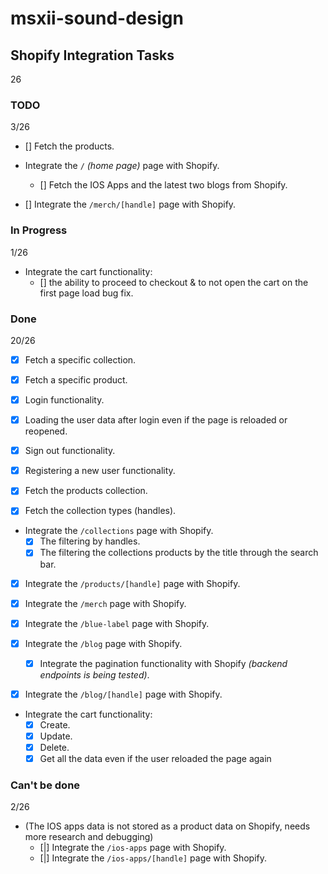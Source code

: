 # msxii-sound-design

## Shopify Integration Tasks

26

### TODO

3/26

- [] Fetch the products.

- Integrate the `/` _(home page)_ page with Shopify.
  - [] Fetch the IOS Apps and the latest two blogs from Shopify.

- [] Integrate the `/merch/[handle]` page with Shopify.

### In Progress

1/26

- Integrate the cart functionality:
  - [] the ability to proceed to checkout & to not open the cart on the first page load bug fix.

### Done

20/26

- [x] Fetch a specific collection.
- [x] Fetch a specific product.

- [x] Login functionality.
- [x] Loading the user data after login even if the page is reloaded or reopened.
- [x] Sign out functionality.
- [x] Registering a new user functionality.

- [x] Fetch the products collection.
- [x] Fetch the collection types (handles).

- Integrate the `/collections` page with Shopify.
  - [x] The filtering by handles.
  - [x] The filtering the collections products by the title through the search bar.

- [x] Integrate the `/products/[handle]` page with Shopify.
- [x] Integrate the `/merch` page with Shopify.

- [x] Integrate the `/blue-label` page with Shopify.

- [x] Integrate the `/blog` page with Shopify.
  - [x] Integrate the pagination functionality with Shopify _(backend endpoints is being tested)_.
- [x] Integrate the `/blog/[handle]` page with Shopify.

- Integrate the cart functionality:
  - [x] Create.
  - [x] Update.
  - [x] Delete.
  - [x] Get all the data even if the user reloaded the page again

### Can't be done

2/26

- (The IOS apps data is not stored as a product data on Shopify, needs more research and debugging)
  - [|] Integrate the `/ios-apps` page with Shopify.
  - [|] Integrate the `/ios-apps/[handle]` page with Shopify.

